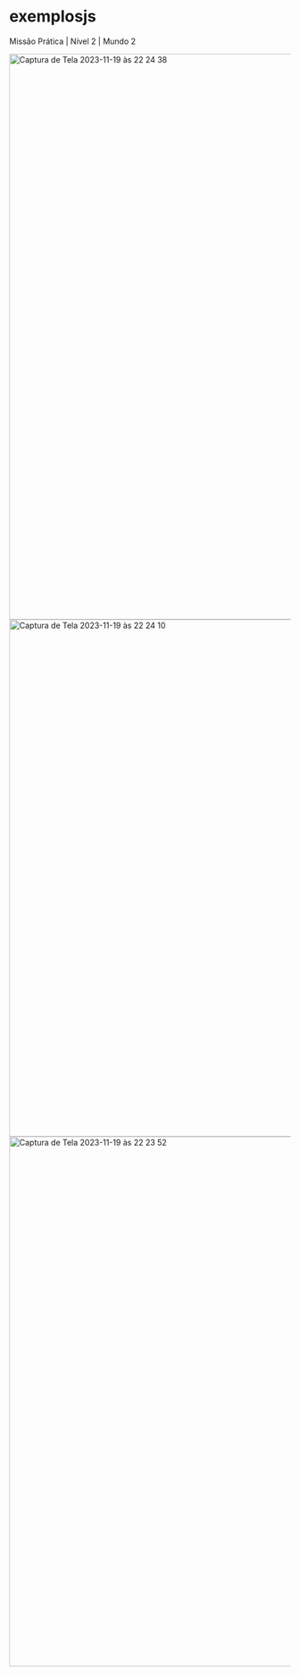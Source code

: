# exemplosjs
Missão Prática | Nível 2 | Mundo 2

<img width="1012" alt="Captura de Tela 2023-11-19 às 22 24 38" src="https://github.com/Navesz/exemplosjs/assets/58537948/0b2bf0aa-4114-42dc-9915-95e55a665bbc">
<img width="925" alt="Captura de Tela 2023-11-19 às 22 24 10" src="https://github.com/Navesz/exemplosjs/assets/58537948/9c44ffb4-b598-4c83-8292-7d316376fa39">
<img width="948" alt="Captura de Tela 2023-11-19 às 22 23 52" src="https://github.com/Navesz/exemplosjs/assets/58537948/8053d8a2-c209-4d58-8168-e8a43937ef0b">
